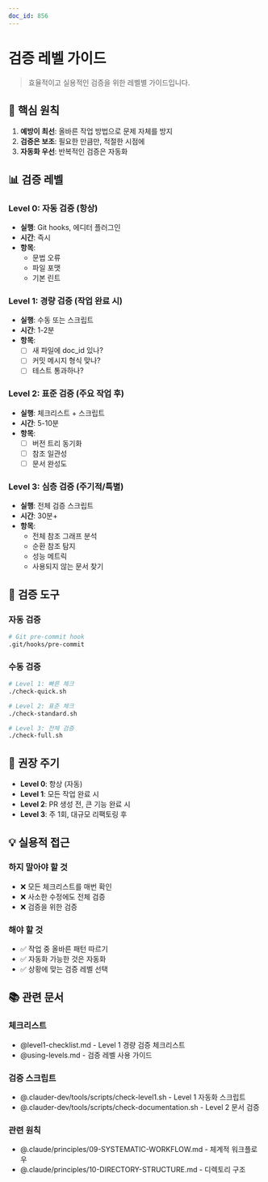 ```yaml
---
doc_id: 856
---
```


# 검증 레벨 가이드

> 효율적이고 실용적인 검증을 위한 레벨별 가이드입니다.

## 🎯 핵심 원칙

1. **예방이 최선**: 올바른 작업 방법으로 문제 자체를 방지
2. **검증은 보조**: 필요한 만큼만, 적절한 시점에
3. **자동화 우선**: 반복적인 검증은 자동화

## 📊 검증 레벨

### Level 0: 자동 검증 (항상)
- **실행**: Git hooks, 에디터 플러그인
- **시간**: 즉시
- **항목**:
  - 문법 오류
  - 파일 포맷
  - 기본 린트

### Level 1: 경량 검증 (작업 완료 시)
- **실행**: 수동 또는 스크립트
- **시간**: 1-2분
- **항목**:
  - [ ] 새 파일에 doc_id 있나?
  - [ ] 커밋 메시지 형식 맞나?
  - [ ] 테스트 통과하나?

### Level 2: 표준 검증 (주요 작업 후)
- **실행**: 체크리스트 + 스크립트
- **시간**: 5-10분
- **항목**:
  - [ ] 버전 트리 동기화
  - [ ] 참조 일관성
  - [ ] 문서 완성도

### Level 3: 심층 검증 (주기적/특별)
- **실행**: 전체 검증 스크립트
- **시간**: 30분+
- **항목**:
  - 전체 참조 그래프 분석
  - 순환 참조 탐지
  - 성능 메트릭
  - 사용되지 않는 문서 찾기

## 🔧 검증 도구

### 자동 검증
```bash
# Git pre-commit hook
.git/hooks/pre-commit
```

### 수동 검증
```bash
# Level 1: 빠른 체크
./check-quick.sh

# Level 2: 표준 체크
./check-standard.sh

# Level 3: 전체 검증
./check-full.sh
```

## 📅 권장 주기

- **Level 0**: 항상 (자동)
- **Level 1**: 모든 작업 완료 시
- **Level 2**: PR 생성 전, 큰 기능 완료 시
- **Level 3**: 주 1회, 대규모 리팩토링 후

## 💡 실용적 접근

### 하지 말아야 할 것
- ❌ 모든 체크리스트를 매번 확인
- ❌ 사소한 수정에도 전체 검증
- ❌ 검증을 위한 검증

### 해야 할 것
- ✅ 작업 중 올바른 패턴 따르기
- ✅ 자동화 가능한 것은 자동화
- ✅ 상황에 맞는 검증 레벨 선택

## 📚 관련 문서

### 체크리스트
- @level1-checklist.md - Level 1 경량 검증 체크리스트
- @using-levels.md - 검증 레벨 사용 가이드

### 검증 스크립트
- @.clauder-dev/tools/scripts/check-level1.sh - Level 1 자동화 스크립트
- @.clauder-dev/tools/scripts/check-documentation.sh - Level 2 문서 검증

### 관련 원칙
- @.claude/principles/09-SYSTEMATIC-WORKFLOW.md - 체계적 워크플로우
- @.claude/principles/10-DIRECTORY-STRUCTURE.md - 디렉토리 구조